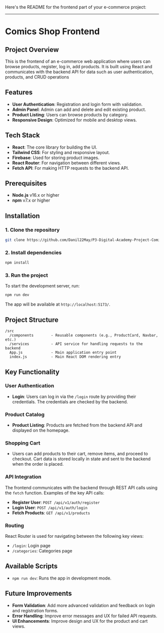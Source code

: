 Here's the README for the frontend part of your e-commerce project:

---

# Comics Shop Frontend

## Project Overview

This is the frontend of an e-commerce web application where users can browse products, register, log in, add products. It is built using React and communicates with the backend API for data such as user authentication, products, and CRUD operations

## Features

- **User Authentication**: Registration and login form with validation.
- **Admin Panel**: Admin can add and delete and edit existing product.
- **Product Listing**: Users can browse products by category.
- **Responsive Design**: Optimized for mobile and desktop views.

## Tech Stack

- **React**: The core library for building the UI.
- **Tailwind CSS**: For styling and responsive layout.
- **Firebase**: Used for storing product images.
- **React Router**: For navigation between different views.
- **Fetch API**: For making HTTP requests to the backend API.

## Prerequisites

- **Node.js** v16.x or higher
- **npm** v7.x or higher

## Installation

### 1. Clone the repository

```bash
git clone https://github.com/Danil22May/P3-Digital-Academy-Project-ComicsShop-Frontend
```

### 2. Install dependencies

```bash
npm install
```

### 3. Run the project

To start the development server, run:

```bash
npm run dev
```

The app will be available at `http://localhost:5173/`.

## Project Structure

```
/src
  /components        - Reusable components (e.g., ProductCard, Navbar, etc.)
  /services          - API service for handling requests to the backend
  App.js             - Main application entry point
  index.js           - Main React DOM rendering entry
```

## Key Functionality

### User Authentication

- **Login**: Users can log in via the `/login` route by providing their credentials. The credentials are checked by the backend.

### Product Catalog

- **Product Listing**: Products are fetched from the backend API and displayed on the homepage.

### Shopping Cart

- Users can add products to their cart, remove items, and proceed to checkout. Cart data is stored locally in state and sent to the backend when the order is placed.

### API Integration

The frontend communicates with the backend through REST API calls using the `fetch` function. Examples of the key API calls:

- **Register User**: `POST /api/v1/auth/register`
- **Login User**: `POST /api/v1/auth/login`
- **Fetch Products**: `GET /api/v1/products`

### Routing

React Router is used for navigating between the following key views:

- `/login`: Login page
- `/categories`: Categories page

## Available Scripts

- `npm run dev`: Runs the app in development mode.

## Future Improvements

- **Form Validation**: Add more advanced validation and feedback on login and registration forms.
- **Error Handling**: Improve error messages and UX for failed API requests.
- **UI Enhancements**: Improve design and UX for the product and cart views.
